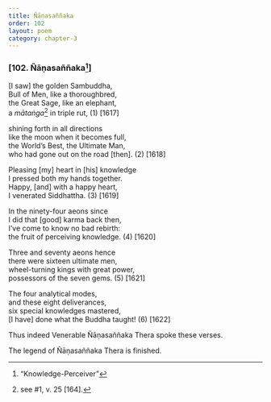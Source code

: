 ```yaml
---
title: Ñāṇasaññaka
order: 102
layout: poem
category: chapter-3
---
```


### \[102. Ñāṇasaññaka[^1]\]

\[I saw\] the golden Sambuddha,  
Bull of Men, like a thoroughbred,  
the Great Sage, like an elephant,  
a *mātaṅga*[^2] in triple rut, (1) \[1617\]

shining forth in all directions  
like the moon when it becomes full,  
the World’s Best, the Ultimate Man,  
who had gone out on the road \[then\]. (2) \[1618\]

Pleasing \[my\] heart in \[his\] knowledge  
I pressed both my hands together.  
Happy, \[and\] with a happy heart,  
I venerated Siddhattha. (3) \[1619\]

In the ninety-four aeons since  
I did that \[good\] karma back then,  
I’ve come to know no bad rebirth:  
the fruit of perceiving knowledge. (4) \[1620\]

Three and seventy aeons hence  
there were sixteen ultimate men,  
wheel-turning kings with great power,  
possessors of the seven gems. (5) \[1621\]

The four analytical modes,  
and these eight deliverances,  
six special knowledges mastered,  
\[I have\] done what the Buddha taught! (6) \[1622\]

Thus indeed Venerable Ñāṇasaññaka Thera spoke these verses.

The legend of Ñāṇasaññaka Thera is finished.

[^1]: “Knowledge-Perceiver”

[^2]: see \#1, v. 25 \[164\].
